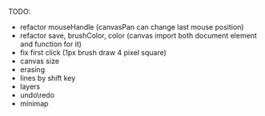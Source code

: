 TODO:
- refactor mouseHandle (canvasPan can change last mouse position)
- refactor save, brushColor, color (canvas import both document element and function for it)
- fix first click (1px brush draw 4 pixel square)
- canvas size
- erasing
- lines by shift key
- layers
- undo\redo
- minimap
